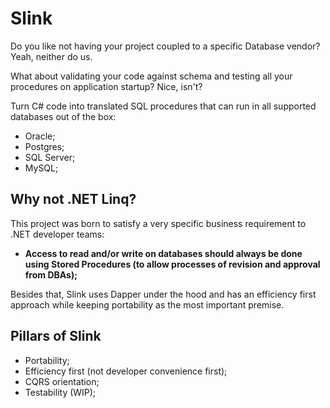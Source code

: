 # Slink

Do you like not having your project coupled to a specific Database vendor? Yeah, neither do us.

What about validating your code against schema and testing all your procedures on application startup? Nice, isn't?

Turn C# code into translated SQL procedures that can run in all supported databases out of the box:

- Oracle;
- Postgres;
- SQL Server;
- MySQL;

## Why not .NET Linq?

This project was born to satisfy a very specific business requirement to .NET developer teams:

- **Access to read and/or write on databases should always be done using Stored Procedures (to allow processes of revision and approval from DBAs);**

Besides that, Slink uses Dapper under the hood and has an efficiency first approach while keeping portability as the most important premise.

## Pillars of Slink

- Portability;
- Efficiency first (not developer convenience first);
- CQRS orientation;
- Testability (WIP);
